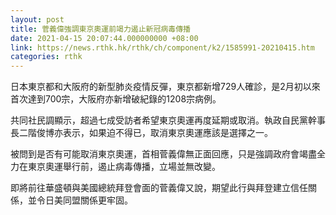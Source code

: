 ```yaml
---
layout: post
title: 菅義偉強調東京奧運前竭力遏止新冠病毒傳播
date: 2021-04-15 20:07:44.000000000 +08:00
link: https://news.rthk.hk/rthk/ch/component/k2/1585991-20210415.htm
categories: rthk
---
```


日本東京都和大阪府的新型肺炎疫情反彈，東京都新增729人確診，是2月初以來首次達到700宗，大阪府亦新增破紀錄的1208宗病例。

共同社民調顯示，超過七成受訪者希望東京奧運再度延期或取消。執政自民黨幹事長二階俊博亦表示，如果迫不得已，取消東京奧運應該是選擇之一。

被問到是否有可能取消東京奧運，首相菅義偉無正面回應，只是強調政府會竭盡全力在東京奧運舉行前，遏止病毒傳播，立場並無改變。

即將前往華盛頓與美國總統拜登會面的菅義偉又說，期望此行與拜登建立信任關係，並令日美同盟關係更牢固。
